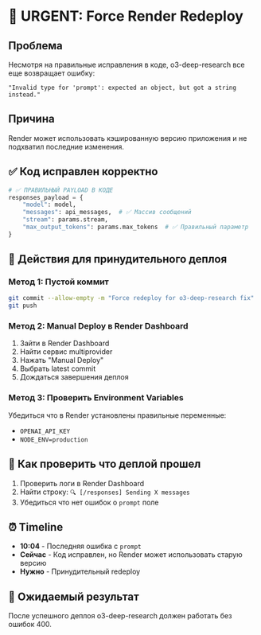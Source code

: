 # 🚨 URGENT: Force Render Redeploy

## Проблема
Несмотря на правильные исправления в коде, o3-deep-research все еще возвращает ошибку:
```
"Invalid type for 'prompt': expected an object, but got a string instead."
```

## Причина
Render может использовать кэшированную версию приложения и не подхватил последние изменения.

## ✅ Код исправлен корректно
```python
# ✅ ПРАВИЛЬНЫЙ PAYLOAD В КОДЕ
responses_payload = {
    "model": model,
    "messages": api_messages,  # ✅ Массив сообщений
    "stream": params.stream,
    "max_output_tokens": params.max_tokens  # ✅ Правильный параметр
}
```

## 🔧 Действия для принудительного деплоя

### Метод 1: Пустой коммит
```bash
git commit --allow-empty -m "Force redeploy for o3-deep-research fix"
git push
```

### Метод 2: Manual Deploy в Render Dashboard
1. Зайти в Render Dashboard
2. Найти сервис multiprovider  
3. Нажать "Manual Deploy"
4. Выбрать latest commit
5. Дождаться завершения деплоя

### Метод 3: Проверить Environment Variables
Убедиться что в Render установлены правильные переменные:
- `OPENAI_API_KEY`
- `NODE_ENV=production`

## 🧪 Как проверить что деплой прошел
1. Проверить логи в Render Dashboard
2. Найти строку: `🔍 [/responses] Sending X messages`
3. Убедиться что нет ошибок о `prompt` поле

## ⏰ Timeline
- **10:04** - Последняя ошибка с `prompt` 
- **Сейчас** - Код исправлен, но Render может использовать старую версию
- **Нужно** - Принудительный redeploy

## 🎯 Ожидаемый результат
После успешного деплоя o3-deep-research должен работать без ошибок 400.
